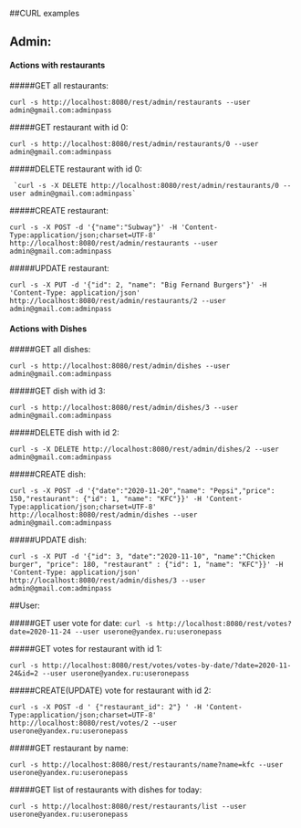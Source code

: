 ##CURL examples



## Admin:

#### Actions with restaurants 

#####GET all restaurants:

 `curl -s http://localhost:8080/rest/admin/restaurants --user admin@gmail.com:adminpass`
 
#####GET restaurant with id 0:

 `curl -s http://localhost:8080/rest/admin/restaurants/0 --user admin@gmail.com:adminpass` 
 
#####DELETE restaurant with id 0:
 
     `curl -s -X DELETE http://localhost:8080/rest/admin/restaurants/0 --user admin@gmail.com:adminpass`
 
#####CREATE restaurant:

 `curl -s -X POST -d '{"name":"Subway"}' -H 'Content-Type:application/json;charset=UTF-8' http://localhost:8080/rest/admin/restaurants --user admin@gmail.com:adminpass`
 
#####UPDATE restaurant:
 
`curl -s -X PUT -d '{"id": 2, "name": "Big Fernand Burgers"}' -H 'Content-Type: application/json' http://localhost:8080/rest/admin/restaurants/2 --user admin@gmail.com:adminpass`


#### Actions with Dishes

#####GET all dishes:

`curl -s http://localhost:8080/rest/admin/dishes --user admin@gmail.com:adminpass`

#####GET dish with id 3:

`curl -s http://localhost:8080/rest/admin/dishes/3 --user admin@gmail.com:adminpass`

#####DELETE dish with id 2:

 `curl -s -X DELETE http://localhost:8080/rest/admin/dishes/2 --user admin@gmail.com:adminpass`
 
#####CREATE dish:

`curl -s -X POST -d '{"date":"2020-11-20","name": "Pepsi","price": 150,"restaurant": {"id": 1, "name": "KFC"}}' -H 'Content-Type:application/json;charset=UTF-8' http://localhost:8080/rest/admin/dishes --user admin@gmail.com:adminpass`

#####UPDATE dish:

`curl -s -X PUT -d '{"id": 3, "date":"2020-11-10", "name":"Chicken burger", "price": 180, "restaurant" : {"id": 1, "name": "KFC"}}' -H 'Content-Type: application/json' http://localhost:8080/rest/admin/dishes/3 --user admin@gmail.com:adminpass`


##User:


#####GET user vote for date:
`curl -s http://localhost:8080/rest/votes?date=2020-11-24 --user userone@yandex.ru:useronepass`

#####GET votes for restaurant with id 1:

`curl -s http://localhost:8080/rest/votes/votes-by-date/?date=2020-11-24&id=2 --user userone@yandex.ru:useronepass`


#####CREATE(UPDATE) vote for restaurant with id 2:

`curl -s -X POST -d ' {"restaurant_id": 2"} ' -H 'Content-Type:application/json;charset=UTF-8' http://localhost:8080/rest/votes/2 --user userone@yandex.ru:useronepass`

#####GET restaurant by name:

`curl -s http://localhost:8080/rest/restaurants/name?name=kfc --user userone@yandex.ru:useronepass`

#####GET list of restaurants with dishes for today:

`curl -s http://localhost:8080/rest/restaurants/list --user userone@yandex.ru:useronepass`
